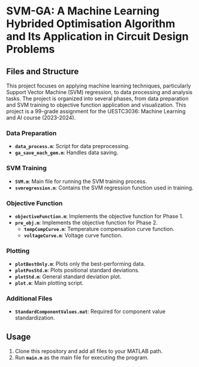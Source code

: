 # SVM-GA: A Machine Learning Hybrided Optimisation Algorithm and Its Application in Circuit Design Problems


## Files and Structure
This project focuses on applying machine learning techniques, particularly Support Vector Machine (SVM) regression, to data processing and analysis tasks. The project is organized into several phases, from data preparation and SVM training to objective function application and visualization. This project is a 99-grade assignment for the UESTC3036: Machine Learning and AI course (2023-2024).

### Data Preparation
- **`data_process.m`**: Script for data preprocessing.
- **`ga_save_each_gem.m`**: Handles data saving.

### SVM Training
- **`SVM.m`**: Main file for running the SVM training process.
- **`svmregression.m`**: Contains the SVM regression function used in training.

### Objective Function
- **`objectiveFunction.m`**: Implements the objective function for Phase 1.
- **`pre_obj.m`**: Implements the objective function for Phase 2.
  - **`tempCompCurve.m`**: Temperature compensation curve function.
  - **`voltageCurve.m`**: Voltage curve function.

### Plotting
- **`plotBestOnly.m`**: Plots only the best-performing data.
- **`plotPosStd.m`**: Plots positional standard deviations.
- **`plotStd.m`**: General standard deviation plot.
- **`plot.m`**: Main plotting script.

### Additional Files
- **`StandardComponentValues.mat`**: Required for component value standardization.

## Usage
1. Clone this repository and add all files to your MATLAB path.
2. Run **`main.m`** as the main file for executing the program.

